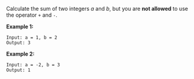Calculate the sum of two integers *a* and *b*, but you are **not allowed** to use the operator `+` and `-`.

**Example 1:**

```
Input: a = 1, b = 2
Output: 3
```

**Example 2:**

```
Input: a = -2, b = 3
Output: 1
```